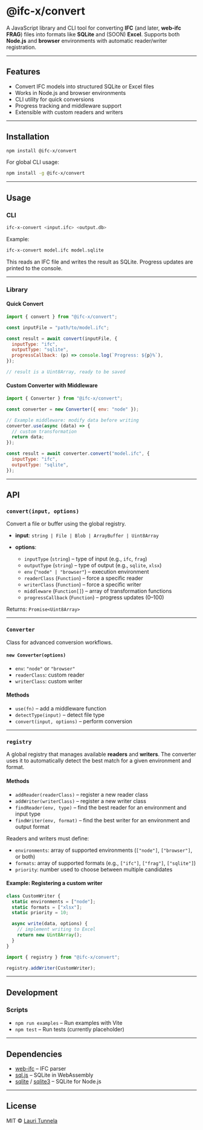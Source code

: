 # @ifc-x/convert

A JavaScript library and CLI tool for converting **IFC** (and later, **web-ifc FRAG**) files into formats like **SQLite** and (SOON) **Excel**.
Supports both **Node.js** and **browser** environments with automatic reader/writer registration.

---

## Features

* Convert IFC models into structured SQLite or Excel files
* Works in Node.js and browser environments
* CLI utility for quick conversions
* Progress tracking and middleware support
* Extensible with custom readers and writers

---

## Installation

```bash
npm install @ifc-x/convert
```

For global CLI usage:

```bash
npm install -g @ifc-x/convert
```

---

## Usage

### CLI

```bash
ifc-x-convert <input.ifc> <output.db>
```

Example:

```bash
ifc-x-convert model.ifc model.sqlite
```

This reads an IFC file and writes the result as SQLite.
Progress updates are printed to the console.

---

### Library

#### Quick Convert

```js
import { convert } from "@ifc-x/convert";

const inputFile = "path/to/model.ifc";

const result = await convert(inputFile, {
  inputType: "ifc",
  outputType: "sqlite",
  progressCallback: (p) => console.log(`Progress: ${p}%`),
});

// result is a Uint8Array, ready to be saved
```

#### Custom Converter with Middleware

```js
import { Converter } from "@ifc-x/convert";

const converter = new Converter({ env: "node" });

// Example middleware: modify data before writing
converter.use(async (data) => {
  // custom transformation
  return data;
});

const result = await converter.convert("model.ifc", {
  inputType: "ifc",
  outputType: "sqlite",
});
```

---

## API

### `convert(input, options)`

Convert a file or buffer using the global registry.

* **input**: `string | File | Blob | ArrayBuffer | Uint8Array`
* **options**:

  * `inputType` (`string`) – type of input (e.g., `ifc`, `frag`)
  * `outputType` (`string`) – type of output (e.g., `sqlite`, `xlsx`)
  * `env` (`"node" | "browser"`) – execution environment
  * `readerClass` (`Function`) – force a specific reader
  * `writerClass` (`Function`) – force a specific writer
  * `middleware` (`Function[]`) – array of transformation functions
  * `progressCallback` (`Function`) – progress updates (0–100)

Returns: `Promise<Uint8Array>`

---

### `Converter`

Class for advanced conversion workflows.

#### `new Converter(options)`

* `env`: `"node"` or `"browser"`
* `readerClass`: custom reader
* `writerClass`: custom writer

#### Methods

* `use(fn)` – add a middleware function
* `detectType(input)` – detect file type
* `convert(input, options)` – perform conversion

---

### `registry`

A global registry that manages available **readers** and **writers**.
The converter uses it to automatically detect the best match for a given environment and format.

#### Methods

* `addReader(readerClass)` – register a new reader class
* `addWriter(writerClass)` – register a new writer class
* `findReader(env, type)` – find the best reader for an environment and input type
* `findWriter(env, format)` – find the best writer for an environment and output format

Readers and writers must define:

* `environments`: array of supported environments (`["node"]`, `["browser"]`, or both)
* `formats`: array of supported formats (e.g., `["ifc"]`, `["frag"]`, `["sqlite"]`)
* `priority`: number used to choose between multiple candidates

#### Example: Registering a custom writer

```js
class CustomWriter {
  static environments = ["node"];
  static formats = ["xlsx"];
  static priority = 10;

  async write(data, options) {
    // implement writing to Excel
    return new Uint8Array();
  }
}

import { registry } from "@ifc-x/convert";

registry.addWriter(CustomWriter);
```

---

## Development

### Scripts

* `npm run examples` – Run examples with Vite
* `npm test` – Run tests (currently placeholder)

---

## Dependencies

* [web-ifc](https://github.com/ifcjs/web-ifc) – IFC parser
* [sql.js](https://github.com/sql-js/sql.js) – SQLite in WebAssembly
* [sqlite](https://github.com/kriasoft/node-sqlite) / [sqlite3](https://github.com/TryGhost/node-sqlite3) – SQLite for Node.js

---

## License

MIT © [Lauri Tunnela](mailto:lauri@tunne.la)
